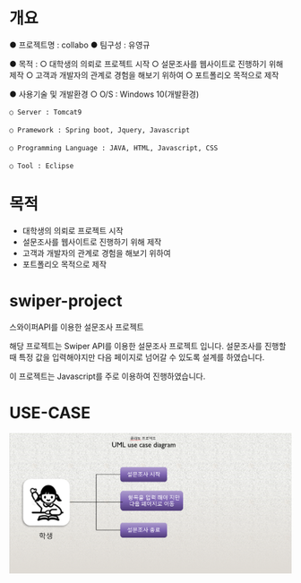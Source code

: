 # 개요
● 프로젝트명 : collabo 
● 팀구성 : 유영규

● 목적 : ○ 대학생의 의뢰로 프로젝트 시작 
         ○ 설문조사를 웹사이트로 진행하기 위해 제작
         ○ 고객과 개발자의 관계로 경험을 해보기 위하여
         ○ 포트폴리오 목적으로 제작

● 사용기술 및 개발환경 
    ○ O/S : Windows 10(개발환경)

    ○ Server : Tomcat9

    ○ Pramework : Spring boot, Jquery, Javascript

    ○ Programming Language : JAVA, HTML, Javascript, CSS
    
    ○ Tool : Eclipse
    
# 목적

- 대학생의 의뢰로 프로젝트 시작
- 설문조사를 웹사이트로 진행하기 위해 제작
- 고객과 개발자의 관계로 경험을 해보기 위하여
- 포트폴리오 목적으로 제작

# swiper-project
스와이퍼API를 이용한 설문조사 프로젝트

해당 프로젝트는 Swiper API를 이용한 설문조사 프로젝트 입니다.
설문조사를 진행할때 특정 값을 입력해야지만 다음 페이지로 넘어갈 수 있도록 설계를 하였습니다.

이 프로젝트는 Javascript를 주로 이용하여 진행하였습니다.

# USE-CASE
![use-case.PNG](./images/readmeImg/use-case.PNG)
